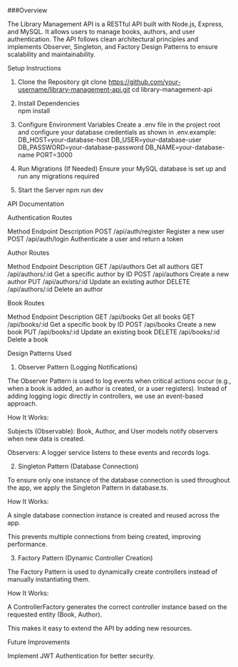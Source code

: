 ###Overview

The Library Management API is a RESTful API built with Node.js, Express, and MySQL. It allows users to manage books, authors, and user authentication. The API follows clean architectural principles and implements Observer, Singleton, and Factory Design Patterns to ensure scalability and maintainability.


Setup Instructions
1. Clone the Repository
    git clone https://github.com/your-username/library-management-api.git
    cd library-management-api

2. Install Dependencies  
    npm install

3. Configure Environment Variables
    Create a .env file in the project root and configure your database credentials as shown in .env.example:
        DB_HOST=your-database-host
        DB_USER=your-database-user
        DB_PASSWORD=your-database-password
        DB_NAME=your-database-name
        PORT=3000    

4. Run Migrations (If Needed)
     Ensure your MySQL database is set up and run any migrations required     
 
5. Start the Server
    npm run dev



API Documentation

Authentication Routes

Method    Endpoint                 Description
POST      /api/auth/register       Register a new user
POST      /api/auth/login           Authenticate a user and return a token    

Author Routes

Method    Endpoint                  Description
GET       /api/authors              Get all authors
GET       /api/authors/:id          Get a specific author by ID
POST      /api/authors              Create a new author
PUT       /api/authors/:id          Update an existing author
DELETE    /api/authors/:id          Delete an author

Book Routes

Method    Endpoint                  Description
GET       /api/books                Get all books
GET       /api/books/:id            Get a specific book by ID
POST      /api/books                Create a new book
PUT       /api/books/:id            Update an existing book
DELETE    /api/books/:id            Delete a book



Design Patterns Used

1. Observer Pattern (Logging Notifications)

The Observer Pattern is used to log events when critical actions occur (e.g., when a book is added, an author is created, or a user registers). Instead of adding logging logic directly in controllers, we use an event-based approach.

How It Works:

Subjects (Observable): Book, Author, and User models notify observers when new data is created.

Observers: A logger service listens to these events and records logs.

2. Singleton Pattern (Database Connection)

To ensure only one instance of the database connection is used throughout the app, we apply the Singleton Pattern in database.ts.

How It Works:

A single database connection instance is created and reused across the app.

This prevents multiple connections from being created, improving performance.


3. Factory Pattern (Dynamic Controller Creation)

The Factory Pattern is used to dynamically create controllers instead of manually instantiating them.

How It Works:

A ControllerFactory generates the correct controller instance based on the requested entity (Book, Author).

This makes it easy to extend the API by adding new resources.


Future Improvements

Implement JWT Authentication for better security.
              

